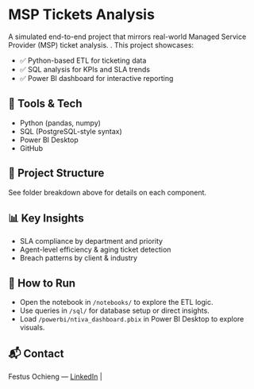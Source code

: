 # MSP Tickets Analysis

A simulated end-to-end project that mirrors real-world  Managed Service Provider (MSP) ticket analysis. . This project showcases:

- ✅ Python-based ETL for ticketing data
- ✅ SQL analysis for KPIs and SLA trends
- ✅ Power BI dashboard for interactive reporting

## 🔧 Tools & Tech
- Python (pandas, numpy)
- SQL (PostgreSQL-style syntax)
- Power BI Desktop
- GitHub

## 📂 Project Structure
See folder breakdown above for details on each component.

## 📊 Key Insights
- SLA compliance by department and priority
- Agent-level efficiency & aging ticket detection
- Breach patterns by client & industry

## 🚀 How to Run
- Open the notebook in `/notebooks/` to explore the ETL logic.
- Use queries in `/sql/` for database setup or direct insights.
- Load `/powerbi/ntiva_dashboard.pbix` in Power BI Desktop to explore visuals.

## 📬 Contact
Festus Ochieng — [LinkedIn](https://www.linkedin.com/in/festus-ochieng-045121211/) |